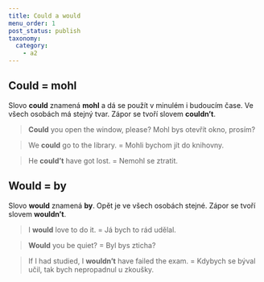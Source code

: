 ```yaml
---
title: Could a would
menu_order: 1
post_status: publish
taxonomy:
  category:
    - a2
---
```


## Could = mohl

Slovo **could** znamená **mohl** a dá se použít v minulém i budoucím čase. Ve všech osobách má stejný tvar. Zápor se tvoří slovem **couldn’t**.

> **Could** you open the window, please? Mohl bys otevřít okno, prosím?

> We **could** go to the library. = Mohli bychom jít do knihovny.

> He **could’t** have got lost. = Nemohl se ztratit.

## Would = by

Slovo **would** znamená **by**. Opět je ve všech osobách stejné. Zápor se tvoří slovem **wouldn’t**.

> I **would** love to do it. = Já bych to rád udělal.

> **Would** you be quiet? = Byl bys zticha?

> If I had studied, I **wouldn’t** have failed the exam. = Kdybych se býval učil, tak bych nepropadnul u zkoušky.
